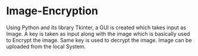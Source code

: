 # Image-Encryption
Using Python and its library Tkinter, a GUI is created which takes input as Image.
A key is taken as input along with the image which is basically used to Encrypt the image.
Same key is used to decrypt the image.
Image can be uploaded from the local System.
